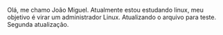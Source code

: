 Olá, me chamo João Miguel. Atualmente estou estudando linux, meu objetivo é virar um administrador Linux.
Atualizando o arquivo para teste.
Segunda atualização.
